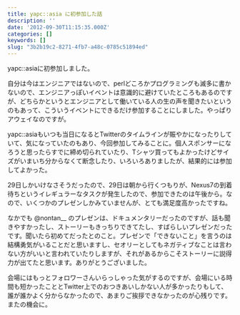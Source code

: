 ```yaml
---
title: yapc::asia に初参加した話
description: ''
date: '2012-09-30T11:15:35.000Z'
categories: []
keywords: []
slug: "3b2b19c2-8271-4fb7-a48c-0785c51894ed"
---
```

yapc::asiaに初参加しました。

自分は今はエンジニアではないので、perlどころかプログラミングも滅多に書かないので、エンジニアっぽいイベントは意識的に避けていたところもあるのですが、どちらかというとエンジニアとして働いている人の生の声を聞きたいというのもあって、こういうイベントにできるだけ参加することにしました。やっぱりアウェイなのですが。

yapc::asiaもいつも当日になるとTwitterのタイムラインが賑やかになったりしていて、気になっていたのもあり、今回参加してみることに。個人スポンサーになろうと思ったらすでに締め切られていたり、Tシャツ買ってもよかったけどサイズがいまいち分からなくて断念したり、いろいろありましたが、結果的には参加してよかった。

29日しかいけなさそうだったので、29日は朝から行くつもりが、Nexus7の到着待ちというイレギュラーなタスクが発生したので、参加できたのは午後から。なので、いくつかのプレゼンしかみていませんが、とても満足度高かったですね。

なかでも @nontan\_\_ のプレゼンは、ドキュメンタリーだったのですが、話も聞きやすかったし、ストーリーもきっちりできてたし、すばらしいプレゼンだったです。聞いたら初めてだったとのこと。プレゼンで「できないこと」を言うのは結構勇気がいることだと思いますし、セオリーとしてもネガティブなことは言わない方がいいと言われていたりしますが、それがあるからこそストーリーに説得力が出てたと思います。ありがとうございました。

会場にはもっとフォロワーさんいらっしゃった気がするのですが、会場にいる時間も短かったこととTwitter上でのおつきあいしかない人が多かったりもして、誰が誰かよく分からなかったので、あまりご挨拶できなかったのが心残りです。またの機会に。